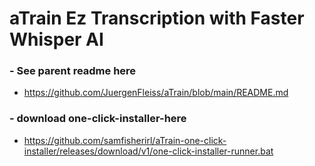 # aTrain Ez Transcription with Faster Whisper AI 

### - See parent readme here 
- https://github.com/JuergenFleiss/aTrain/blob/main/README.md
### - download one-click-installer-here
- https://github.com/samfisherirl/aTrain-one-click-installer/releases/download/v1/one-click-installer-runner.bat
